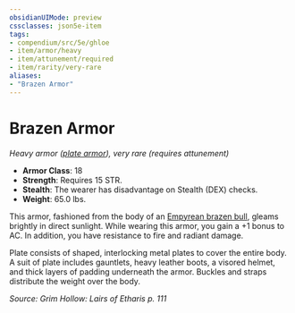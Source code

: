 ```yaml
---
obsidianUIMode: preview
cssclasses: json5e-item
tags:
- compendium/src/5e/ghloe
- item/armor/heavy
- item/attunement/required
- item/rarity/very-rare
aliases: 
- "Brazen Armor"
---
```

# Brazen Armor
*Heavy armor ([plate armor](2-Mechanics/CLI/items/plate-armor.md)), very rare (requires attunement)*  

- **Armor Class**: 18
- **Strength**: Requires 15 STR.
- **Stealth**: The wearer has disadvantage on Stealth (DEX) checks.
- **Weight**: 65.0 lbs.

This armor, fashioned from the body of an [Empyrean brazen bull](2-Mechanics/CLI/bestiary/celestial/empyrean-brazen-bull-ghloe.md), gleams brightly in direct sunlight. While wearing this armor, you gain a +1 bonus to AC. In addition, you have resistance to fire and radiant damage.

Plate consists of shaped, interlocking metal plates to cover the entire body. A suit of plate includes gauntlets, heavy leather boots, a visored helmet, and thick layers of padding underneath the armor. Buckles and straps distribute the weight over the body.

*Source: Grim Hollow: Lairs of Etharis p. 111*
